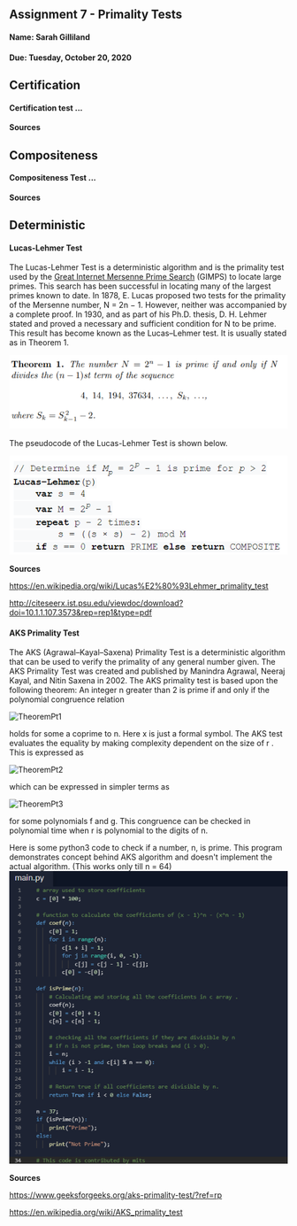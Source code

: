 ## Assignment 7 - Primality Tests
#### Name: Sarah Gilliland
#### Due: Tuesday, October 20, 2020

## Certification
#### Certification test ...
__Sources__

## Compositeness
#### Compositeness Test ...
__Sources__


## Deterministic
#### Lucas-Lehmer Test
The Lucas-Lehmer Test is a deterministic algorithm and is the primality test used by the
[Great Internet Mersenne Prime Search](https://en.wikipedia.org/wiki/Great_Internet_Mersenne_Prime_Search) (GIMPS) to locate large primes. 
This search has been successful in locating many of the largest primes known to date.
In 1878, E. Lucas proposed two tests for the primality of the Mersenne number, N = 2n − 1. 
However, neither was accompanied by a complete proof. In 1930, and as part of his Ph.D. thesis, 
D. H. Lehmer stated and proved a necessary and sufficient condition for N to be prime. 
This result has become known as the Lucas–Lehmer test. It is usually stated as in Theorem 1.

![Theorem](/Images/2020-10-20.png)

The pseudocode of the Lucas-Lehmer Test is shown below.

![Pseudocode](/Images/PseudoCodeLLT.png)

__Sources__

https://en.wikipedia.org/wiki/Lucas%E2%80%93Lehmer_primality_test 

http://citeseerx.ist.psu.edu/viewdoc/download?doi=10.1.1.107.3573&rep=rep1&type=pdf 


#### AKS Primality Test
The AKS (Agrawal–Kayal–Saxena) Primality Test is a deterministic algorithm that can be used to verify the primality of any general number given. 
The AKS Primality Test was created and published by Manindra Agrawal, Neeraj Kayal, and Nitin Saxena in 2002.
The AKS primality test is based upon the following theorem: An integer n greater than 2 is prime if and only if the polynomial congruence relation 

![TheoremPt1](https://www.geeksforgeeks.org/wp-content/ql-cache/quicklatex.com-2a71ba1e4c187329dbf2eb5ed2baf765_l3.svg) 

holds for some a coprime to n. Here x is just a formal symbol. 
The AKS test evaluates the equality by making complexity dependent on the size of r . This is expressed as

![TheoremPt2](https://www.geeksforgeeks.org/wp-content/ql-cache/quicklatex.com-8073198e20b3072fcccea50221cd428a_l3.svg) 

which can be expressed in simpler terms as 

![TheoremPt3](https://www.geeksforgeeks.org/wp-content/ql-cache/quicklatex.com-80cb6414a1344ccdce4e4b37042dfbe8_l3.svg) 

for some polynomials f and g.
This congruence can be checked in polynomial time when r is polynomial to the digits of n.

Here is some python3 code to check if a number, n, is prime. This program demonstrates concept behind AKS algorithm and doesn't implement the actual algorithm.
(This works only till n = 64) 
![CPPCode](/Images/AKSpython.png)

__Sources__

https://www.geeksforgeeks.org/aks-primality-test/?ref=rp 

https://en.wikipedia.org/wiki/AKS_primality_test

